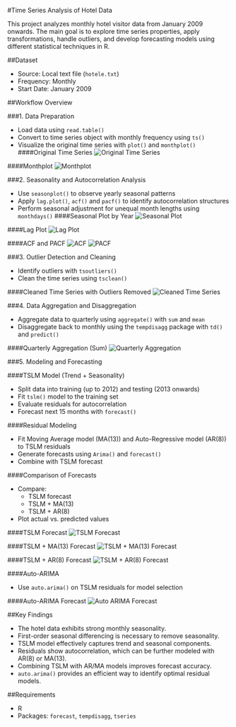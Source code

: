 #Time Series Analysis of Hotel Data

This project analyzes monthly hotel visitor data from January 2009 onwards. The main goal is to explore time series properties, apply transformations, handle outliers, and develop forecasting models using different statistical techniques in R.

##Dataset

- Source: Local text file (`hotele.txt`)
- Frequency: Monthly
- Start Date: January 2009

##Workflow Overview

###1. Data Preparation
- Load data using `read.table()`
- Convert to time series object with monthly frequency using `ts()`
- Visualize the original time series with `plot()` and `monthplot()`
####Original Time Series
![Original Time Series](plots/original_timeseries.png)

####Monthplot
![Monthplot](plots/monthplot.png)

###2. Seasonality and Autocorrelation Analysis
- Use `seasonplot()` to observe yearly seasonal patterns
- Apply `lag.plot()`, `acf()` and `pacf()` to identify autocorrelation structures
- Perform seasonal adjustment for unequal month lengths using `monthdays()`
####Seasonal Plot by Year
![Seasonal Plot](plots/seasonplot.png)

####Lag Plot
![Lag Plot](plots/lagplot.png)

####ACF and PACF
![ACF](plots/acf.png)
![PACF](plots/pacf.png)

###3. Outlier Detection and Cleaning
- Identify outliers with `tsoutliers()`
- Clean the time series using `tsclean()`

####Cleaned Time Series with Outliers Removed
![Cleaned Time Series](plots/tsclean.png)

###4. Data Aggregation and Disaggregation
- Aggregate data to quarterly using `aggregate()` with `sum` and `mean`
- Disaggregate back to monthly using the `tempdisagg` package with `td()` and `predict()`

####Quarterly Aggregation (Sum)
![Quarterly Aggregation](plots/quarterly_aggregation.png)

###5. Modeling and Forecasting

####TSLM Model (Trend + Seasonality)
- Split data into training (up to 2012) and testing (2013 onwards)
- Fit `tslm()` model to the training set
- Evaluate residuals for autocorrelation
- Forecast next 15 months with `forecast()`

####Residual Modeling
- Fit Moving Average model (MA(13)) and Auto-Regressive model (AR(8)) to TSLM residuals
- Generate forecasts using `Arima()` and `forecast()`
- Combine with TSLM forecast

####Comparison of Forecasts
- Compare:
  - TSLM forecast
  - TSLM + MA(13)
  - TSLM + AR(8)
- Plot actual vs. predicted values

####TSLM Forecast
![TSLM Forecast](plots/tslm_forecast.png)

####TSLM + MA(13) Forecast
![TSLM + MA(13) Forecast](plots/tslm_ma13_forecast.png)

####TSLM + AR(8) Forecast
![TSLM + AR(8) Forecast](plots/tslm_ar8_forecast.png)

####Auto-ARIMA
- Use `auto.arima()` on TSLM residuals for model selection

####Auto-ARIMA Forecast
![Auto ARIMA Forecast](plots/auto_arima_forecast.png)

##Key Findings

- The hotel data exhibits strong monthly seasonality.
- First-order seasonal differencing is necessary to remove seasonality.
- TSLM model effectively captures trend and seasonal components.
- Residuals show autocorrelation, which can be further modeled with AR(8) or MA(13).
- Combining TSLM with AR/MA models improves forecast accuracy.
- `auto.arima()` provides an efficient way to identify optimal residual models.

##Requirements

- R
- Packages: `forecast`, `tempdisagg`, `tseries`
